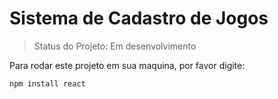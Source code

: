 <h1>Sistema de Cadastro de Jogos</h1>

>Status do Projeto: Em desenvolvimento

Para rodar este projeto em sua maquina, por favor digite:
```
npm install react
```
